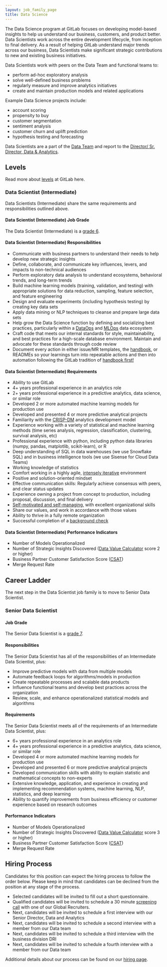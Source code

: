 ```yaml
---
layout: job_family_page
title: Data Science
---
```


The Data Science program at GitLab focuses on developing model-based insights to help us understand our business, customers, and product better. Data Scientists work across the entire development lifecycle, from inception to final delivery. As a result of helping GitLab understand major trends across our business, Data Scientists make significant strategic contributions to new and existing business initiatives.

Data Scientists work with peers on the Data Team and functional teams to:
  * perform ad-hoc exploratory analysis
  * solve well-defined business problems
  * regularly measure and improve analytics initiatives
  * create and maintain production models and related applications

Example Data Science projects include:
  * account scoring
  * propensity to buy
  * customer segmentation
  * sentiment analysis
  * customer churn and uplift prediction
  * hypothesis testing and forecasting

Data Scientists are a part of the [Data Team](/handbook/business-ops/data-team/) and report to the [Director/ Sr. Director, Data & Analytics](/job-families/finance/dir-data-and-analytics/).

## Levels

Read more about [levels](/handbook/hiring/vacancies/#definitions) at GitLab here.

### Data Scientist (Intermediate)

Data Scientists (Intermediate) share the same requirements and responsibilities outlined above.

#### Data Scientist (Intermediate) Job Grade

The Data Scientist (Intermediate)  is a [grade 6](/handbook/total-rewards/compensation/compensation-calculator/#gitlab-job-grades).

#### Data Scientist (Intermediate) Responsibilities

* Communicate with business partners to understand their needs to help develop new strategic insights
* Define, collaborate, and communicate key influences, levers, and impacts to non-technical audiences
* Perform exploratory data analysis to understand ecosystems, behavioral trends, and long-term trends
* Build machine learning models (training, validation, and testing) with appropriate solutions for data reduction, sampling, feature selection, and feature engineering
* Design and evaluate experiments (including hypothesis testing) by creating key data sets 
* Apply data mining or NLP techniques to cleanse and prepare large data sets
* Help grow the Data Science function by defining and socializing best practices, particularly within a [DataOps](https://en.wikipedia.org/wiki/DataOps) and [MLOps](https://en.wikipedia.org/wiki/MLOps) data ecosystem
* Craft code that meets our internal standards for style, maintainability, and best practices for a high-scale database environment. Maintain and advocate for these standards through code review
* Document every action in either issue/MR templates, the [handbook](/handbook/), or READMEs so your learnings turn into repeatable actions and then into automation following the GitLab tradition of [handbook first!](/handbook/handbook-usage/#why-handbook-first)

#### Data Scientist (Intermediate) Requirements

* Ability to use GitLab
* 4+ years professional experience in an analytics role
* 2+ years professional experience in a predictive analytics, data science, or similar role
* Developed 2 or more automated machine learning models for production use
* Developed and presented 4 or more predictive analytical projects
* Familiarity with the [CRISP-DM](https://en.wikipedia.org/wiki/Cross-industry_standard_process_for_data_mining) analytics development model
* Experience working with a variety of statistical and machine learning methods (time series analysis, regression, classification, clustering, survival analysis, etc) 
* Professional experience with python, including python data libraries (numpy, pandas, matplotlib, scikit-learn), or R 
* Deep understanding of SQL in data warehouses (we use Snowflake SQL) and in business intelligence tools (we use Sisense for Cloud Data Teams)
* Working knowledge of statistics
* Comfort working in a highly agile, [intensely iterative](/handbook/values/#iteration) environment
* Positive and solution-oriented mindset
* Effective communication skills: Regularly achieve consensus with peers, and clear status updates
* Experience owning a project from concept to production, including proposal, discussion, and final delivery
* [Self-motivated and self-managing](/handbook/values/#efficiency), with excellent organizational skills
* Share our values, and work in accordance with those values
* Ability to thrive in a fully remote organization
* Successful completion of a [background check](/handbook/legal/gitlab-code-of-business-conduct-and-ethics/#background-checks)

#### Data Scientist (Intermediate) Performance Indicators

* Number of Models Operationalized
* Number of Strategic Insights Discovered ([Data Value Calculator](/handbook/business-ops/data-team/how-we-work/#data-team-value-calculator) score 2 or higher)
* Business Partner Customer Satisfaction Score ([CSAT](https://en.wikipedia.org/wiki/Customer_satisfaction))
* Merge Request Rate

## Career Ladder

The next step in the  Data Scientist job family is to move to Senior Data Scientist.

### Senior Data Scientist 

#### Job Grade

The Senior Data Scientist is a [grade 7](/handbook/total-rewards/compensation/compensation-calculator/#gitlab-job-grades).

#### Responsibilities

The Senior Data Scientist has all of the responsibilities of an Intermediate Data Scientist, plus:

*  Improve predictive models with data from multiple models 
*  Automate feedback loops for algorithms/models in production  
*  Create repeatable processes and scalable data products
*  Influence functional teams and develop best practices across the organization
*  Review, scale, and enhance operationalized statistical models and algorithms 

#### Requirements

The Senior Data Scientist meets all of the requirements of an Intermediate Data Scientist, plus:

* 6+ years professional experience in an analytics role
* 4+ years professional experience in a predictive analytics, data science, or similar role
* Developed 4 or more automated machine learning models for production use
* Developed and presented 6 or more predictive analytical projects
* Developed communication skills with ability to explain statistic and mathematical concepts to non-experts
* Extensive knowledge, application, and experience in creating and implementing recommendation systems, machine learning, NLP, statistics, and deep learning
* Ability to quantify improvements from business efficiency or customer experience based on research outcomes 

#### Performance Indicators

* Number of Models Operationalized
* Number of Strategic Insights Discovered ([Data Value Calculator](/handbook/business-ops/data-team/how-we-work/#data-team-value-calculator) score 3 or higher)
* Business Partner Customer Satisfaction Score ([CSAT](https://en.wikipedia.org/wiki/Customer_satisfaction))
* Merge Request Rate

## Hiring Process

Candidates for this position can expect the hiring process to follow the order below. Please keep in mind that candidates can be declined from the position at any stage of the process.

* Selected candidates will be invited to fill out a short questionnaire.
* Qualified candidates will be invited to schedule a 30 minute [screening call](/handbook/hiring/interviewing/#screening-call) with one of our Global Recruiters.
* Next, candidates will be invited to schedule a first interview with our Senior Director, Data and Analytics
* Next, candidates will be invited to schedule a second interview with a member from our Data team
* Next, candidates will be invited to schedule a third interview with the business division DRI
* Next, candidates will be invited to schedule a fourth interview with a member from our Data team

Additional details about our process can be found on our [hiring page](/handbook/hiring/).
